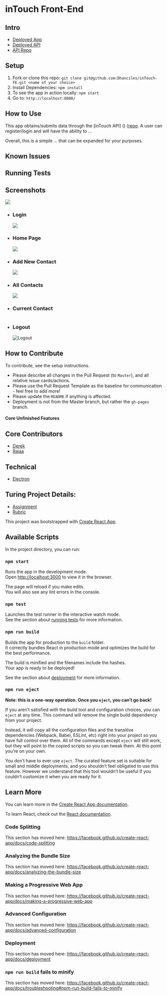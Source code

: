 # inTouch Front-End

## Intro

* [Deployed App]()
* [Deployed API]()
* [API Repo](https://github.com/ryan-mcneil/inTouch-BE)

## Setup
1. Fork or clone this repo: `git clone git@github.com:Dhanciles/inTouch-FE.git <name of your choice>`
1. Install Dependencies: `npm install`
1. To see the app in action locally: `npm start`
1. Go to: `http://localhost:8080/`

## How to Use
This app obtains/submits data through the [inTouch API] () ([repo](https://github.com/ryan-mcneil/inTouch-BE).
A user can register/login and will have the ability to ...

Overall, this is a simple ... that can be expanded for your purposes.

## Known Issues

## Running Tests

## Screenshots

  ![](images/Screen%Shot%2019-02-21%at%12.35.49%PM.png)
  
* ### Login

  ![](images/Screen%Shot%2019-02-21%at%12.35.29%PM.png)
  
* ### Home Page

  ![](images/Screen%Shot%2019-02-21%at%12.36.28%PM.png)
  
* ### Add New Contact

  ![](images/Screen%Shot%2019-02-21%at%12.36.49%PM.png)
  
* ### All Contacts

  ![](images/Screen%Shot%2019-02-21%at%12.36.10%PM.png)
  
* ### Current Contact

  ![]()
  
* ### Logout

  ![Logout]()


## How to Contribute
To contribute, see the setup instructions.
* Please describe all changes in the Pull Request (to `Master`), and all relative issue cards/actions.
* Please use the Pull Request Template as the baseline for communication - feel free to add more!
* Please update the `README` if anything is affected.
* Deployment is not from the Master branch, but rather the `gh-pages` branch.

#### Core Unfinished Features

## Core Contributors
* [Derek](https://github.com/Dhanciles)
* [Rajaa](https://github.com/RajaaBoulassouak)

## Technical

* [Electron](https://electronjs.org/)


## Turing Project Details:
* [Assignment](http://backend.turing.io/module4/projects/cross_pollination/cross_pollination_spec)
* [Rubric](http://backend.turing.io/module4/projects/cross_pollination/cross_pollination_rubric)

This project was bootstrapped with [Create React App](https://github.com/facebook/create-react-app).

## Available Scripts

In the project directory, you can run:

### `npm start`

Runs the app in the development mode.<br>
Open [http://localhost:3000](http://localhost:3000) to view it in the browser.

The page will reload if you make edits.<br>
You will also see any lint errors in the console.

### `npm test`

Launches the test runner in the interactive watch mode.<br>
See the section about [running tests](https://facebook.github.io/create-react-app/docs/running-tests) for more information.

### `npm run build`

Builds the app for production to the `build` folder.<br>
It correctly bundles React in production mode and optimizes the build for the best performance.

The build is minified and the filenames include the hashes.<br>
Your app is ready to be deployed!

See the section about [deployment](https://facebook.github.io/create-react-app/docs/deployment) for more information.

### `npm run eject`

**Note: this is a one-way operation. Once you `eject`, you can’t go back!**

If you aren’t satisfied with the build tool and configuration choices, you can `eject` at any time. This command will remove the single build dependency from your project.

Instead, it will copy all the configuration files and the transitive dependencies (Webpack, Babel, ESLint, etc) right into your project so you have full control over them. All of the commands except `eject` will still work, but they will point to the copied scripts so you can tweak them. At this point you’re on your own.

You don’t have to ever use `eject`. The curated feature set is suitable for small and middle deployments, and you shouldn’t feel obligated to use this feature. However we understand that this tool wouldn’t be useful if you couldn’t customize it when you are ready for it.

## Learn More

You can learn more in the [Create React App documentation](https://facebook.github.io/create-react-app/docs/getting-started).

To learn React, check out the [React documentation](https://reactjs.org/).

### Code Splitting

This section has moved here: https://facebook.github.io/create-react-app/docs/code-splitting

### Analyzing the Bundle Size

This section has moved here: https://facebook.github.io/create-react-app/docs/analyzing-the-bundle-size

### Making a Progressive Web App

This section has moved here: https://facebook.github.io/create-react-app/docs/making-a-progressive-web-app

### Advanced Configuration

This section has moved here: https://facebook.github.io/create-react-app/docs/advanced-configuration

### Deployment

This section has moved here: https://facebook.github.io/create-react-app/docs/deployment

### `npm run build` fails to minify

This section has moved here: https://facebook.github.io/create-react-app/docs/troubleshooting#npm-run-build-fails-to-minify

